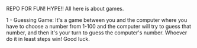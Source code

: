 REPO FOR FUN! HYPE!!
All here is about games. 

1 - Guessing Game:
      It's a game between you and the computer where you have to choose a number from 1-100 and the computer will try to guess that number,       and then it's your turn to guess the computer's number. Whoever do it in least steps win! Good luck. 
